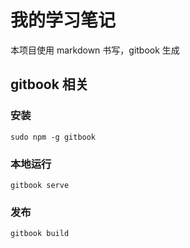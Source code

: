 # 我的学习笔记

本项目使用 markdown 书写，gitbook 生成



## gitbook 相关

### 安装

```shell
sudo npm -g gitbook
```

### 本地运行

```shell
gitbook serve
```

### 发布

```shell
gitbook build
```

